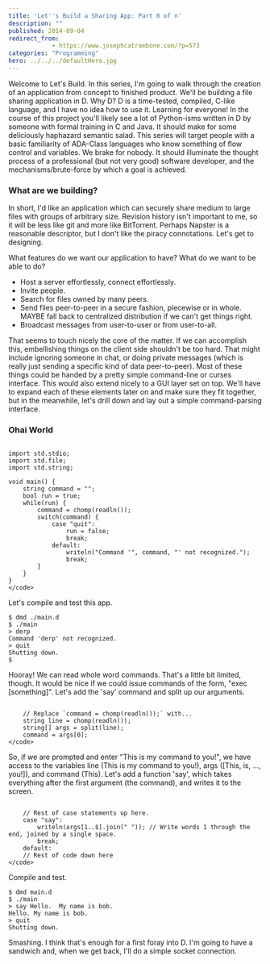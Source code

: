 ```yaml
---
title: 'Let''s Build a Sharing App: Part 0 of n'
description: ""
published: 2014-09-04
redirect_from: 
            - https://www.josephcatrambone.com/?p=573
categories: "Programming"
hero: ../../../defaultHero.jpg
---
```

Welcome to Let's Build. In this series, I'm going to walk through the creation of an application from concept to finished product. We'll be building a file sharing application in D. Why D? D is a time-tested, compiled, C-like language, and I have no idea how to use it. Learning for everyone! In the course of this project you'll likely see a lot of Python-isms written in D by someone with formal training in C and Java. It should make for some deliciously haphazard semantic salad. This series will target people with a basic familiarity of ADA-Class languages who know something of flow control and variables. We brake for nobody. It should illuminate the thought process of a professional (but not very good) software developer, and the mechanisms/brute-force by which a goal is achieved.

### What are we building?

In short, I'd like an application which can securely share medium to large files with groups of arbitrary size. Revision history isn't important to me, so it will be less like git and more like BitTorrent. Perhaps Napster is a reasonable descriptor, but I don't like the piracy connotations. Let's get to designing.

What features do we want our application to have? What do we want to be able to do?

- Host a server effortlessly, connect effortlessly.
- Invite people.
- Search for files owned by many peers.
- Send files peer-to-peer in a secure fashion, piecewise or in whole. MAYBE fall back to centralized distribution if we can't get things right.
- Broadcast messages from user-to-user or from user-to-all.

That seems to touch nicely the core of the matter. If we can accomplish this, embellishing things on the client side shouldn't be too hard. That might include ignoring someone in chat, or doing private messages (which is really just sending a specific kind of data peer-to-peer). Most of these things could be handed by a pretty simple command-line or curses interface. This would also extend nicely to a GUI layer set on top. We'll have to expand each of these elements later on and make sure they fit together, but in the meanwhile, let's drill down and lay out a simple command-parsing interface.

<!--h3>Setting the Cornerstone</h3>
<p>
More or less all of the operations involves sending or receiving data.  As a server, you need to listen for connections.  As a client, you need to send and receive data.  Since security is one of the essential pieces, we need to figure out how we're going to send and receive data.  We can start by defining how we identify a different endpoint.
<blockquote>An endpoint is defined by the tuple of its public key and IP address.</blockquote>
Our send and receive stubs, then, are something on the lines of, <code>connect(pubKey, IP, PORT) : connection</code>, <code>send(connection, data) : status</code>, <code>listen(PORT) : connection</code>, <code>receive(connection, data) : status</code>.  Each of these should probably also have a timeout of some sort so we can bail if needed, and maybe the return value should be success/fail and have everything passed as a reference.  I dunno!  Let's see if we can make an app which does this much.
</p-->

### Ohai World

```

import std.stdio;
import std.file;
import std.string;

void main() {
	string command = "";
	bool run = true;
	while(run) {
		command = chomp(readln());
		switch(command) {
			case "quit":
				run = false;
				break;
			default:
				writeln("Command '", command, "' not recognized.");
				break;
		}
	}
}
</code>
```

Let's compile and test this app.

```
$ dmd ./main.d
$ ./main
> derp
Command 'derp' not recognized.
> quit
Shutting down.
$
```

Hooray! We can read whole word commands. That's a little bit limited, though. It would be nice if we could issue commands of the form, "exec \[something]". Let's add the 'say' command and split up our arguments.

```

	// Replace `command = chomp(readln());` with...
	string line = chomp(readln());
	string[] args = split(line);
	command = args[0];
</code>
```

So, if we are prompted and enter "This is my command to you!", we have access to the variables line (This is my command to you!), args (\[This, is, ..., you!]), and command (This). Let's add a function 'say', which takes everything after the first argument (the command), and writes it to the screen.

```

	// Rest of case statements up here.
	case "say":
		writeln(args[1..$].join(" ")); // Write words 1 through the end, joined by a single space.
		break;
	default:
	// Rest of code down here
</code>
```

Compile and test.

```
$ dmd main.d
$ ./main
> say Hello.  My name is bob.
Hello. My name is bob.
> quit
Shutting down.
```

Smashing. I think that's enough for a first foray into D. I'm going to have a sandwich and, when we get back, I'll do a simple socket connection.
